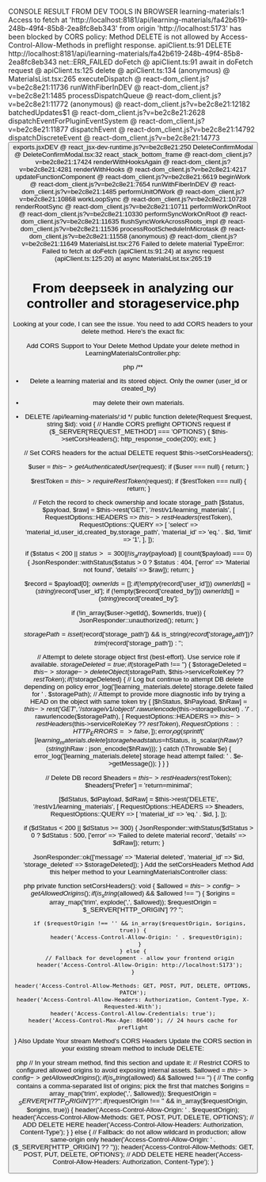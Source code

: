 CONSOLE RESULT FROM DEV TOOLS IN BROWSER
learning-materials:1 Access to fetch at 'http://localhost:8181/api/learning-materials/fa42b619-248b-49f4-85b8-2ea8fc8eb343' from origin 'http://localhost:5173' has been blocked by CORS policy: Method DELETE is not allowed by Access-Control-Allow-Methods in preflight response.
apiClient.ts:91  DELETE http://localhost:8181/api/learning-materials/fa42b619-248b-49f4-85b8-2ea8fc8eb343 net::ERR_FAILED
doFetch @ apiClient.ts:91
await in doFetch
request @ apiClient.ts:125
delete @ apiClient.ts:134
(anonymous) @ MaterialsList.tsx:265
executeDispatch @ react-dom_client.js?v=be2c8e21:11736
runWithFiberInDEV @ react-dom_client.js?v=be2c8e21:1485
processDispatchQueue @ react-dom_client.js?v=be2c8e21:11772
(anonymous) @ react-dom_client.js?v=be2c8e21:12182
batchedUpdates$1 @ react-dom_client.js?v=be2c8e21:2628
dispatchEventForPluginEventSystem @ react-dom_client.js?v=be2c8e21:11877
dispatchEvent @ react-dom_client.js?v=be2c8e21:14792
dispatchDiscreteEvent @ react-dom_client.js?v=be2c8e21:14773
<button>
exports.jsxDEV @ react_jsx-dev-runtime.js?v=be2c8e21:250
DeleteConfirmModal @ DeleteConfirmModal.tsx:32
react_stack_bottom_frame @ react-dom_client.js?v=be2c8e21:17424
renderWithHooksAgain @ react-dom_client.js?v=be2c8e21:4281
renderWithHooks @ react-dom_client.js?v=be2c8e21:4217
updateFunctionComponent @ react-dom_client.js?v=be2c8e21:6619
beginWork @ react-dom_client.js?v=be2c8e21:7654
runWithFiberInDEV @ react-dom_client.js?v=be2c8e21:1485
performUnitOfWork @ react-dom_client.js?v=be2c8e21:10868
workLoopSync @ react-dom_client.js?v=be2c8e21:10728
renderRootSync @ react-dom_client.js?v=be2c8e21:10711
performWorkOnRoot @ react-dom_client.js?v=be2c8e21:10330
performSyncWorkOnRoot @ react-dom_client.js?v=be2c8e21:11635
flushSyncWorkAcrossRoots_impl @ react-dom_client.js?v=be2c8e21:11536
processRootScheduleInMicrotask @ react-dom_client.js?v=be2c8e21:11558
(anonymous) @ react-dom_client.js?v=be2c8e21:11649
MaterialsList.tsx:276 Failed to delete material TypeError: Failed to fetch
    at doFetch (apiClient.ts:91:24)
    at async request (apiClient.ts:125:20)
    at async MaterialsList.tsx:265:19



# From deepseek in analyzing our controller and storageservice.php
Looking at your code, I can see the issue. You need to add CORS headers to your delete method. Here's the exact fix:

Add CORS Support to Your Delete Method
Update your delete method in LearningMaterialsController.php:

php
/**
 * Delete a learning material and its stored object. Only the owner (user_id or created_by)
 * may delete their own materials.
 * DELETE /api/learning-materials/:id
 */
public function delete(Request $request, string $id): void
{
    // Handle CORS preflight OPTIONS request
    if ($_SERVER['REQUEST_METHOD'] === 'OPTIONS') {
        $this->setCorsHeaders();
        http_response_code(200);
        exit;
    }
    
    // Set CORS headers for the actual DELETE request
    $this->setCorsHeaders();
    
    $user = $this->getAuthenticatedUser($request);
    if ($user === null) {
        return;
    }

    $restToken = $this->requireRestToken($request);
    if ($restToken === null) {
        return;
    }

    // Fetch the record to check ownership and locate storage_path
    [$status, $payload, $raw] = $this->rest('GET', '/rest/v1/learning_materials', [
        RequestOptions::HEADERS => $this->restHeaders($restToken),
        RequestOptions::QUERY => [
            'select' => 'material_id,user_id,created_by,storage_path',
            'material_id' => 'eq.' . $id,
            'limit' => '1',
        ],
    ]);

    if ($status < 200 || $status >= 300 || !is_array($payload) || count($payload) === 0) {
        JsonResponder::withStatus($status > 0 ? $status : 404, ['error' => 'Material not found', 'details' => $raw]);
        return;
    }

    $record = $payload[0];
    $ownerIds = [];
    if (!empty($record['user_id'])) $ownerIds[] = (string)$record['user_id'];
    if (!empty($record['created_by'])) $ownerIds[] = (string)$record['created_by'];

    if (!in_array($user->getId(), $ownerIds, true)) {
        JsonResponder::unauthorized();
        return;
    }

    $storagePath = isset($record['storage_path']) && is_string($record['storage_path']) ? trim($record['storage_path']) : '';

    // Attempt to delete storage object first (best-effort). Use service role if available.
    $storageDeleted = true;
    if ($storagePath !== '') {
        $storageDeleted = $this->storage->deleteObject($storagePath, $this->serviceRoleKey ?? $restToken);
        if (!$storageDeleted) {
            // Log but continue to attempt DB delete depending on policy
            error_log('[learning_materials.delete] storage.delete failed for ' . $storagePath);
            // Attempt to provide more diagnostic info by trying a HEAD on the object with same token
            try {
                [$hStatus, $hPayload, $hRaw] = $this->rest('GET', '/storage/v1/object/' . rawurlencode($this->storageBucket) . '/' . rawurlencode($storagePath), [
                    RequestOptions::HEADERS => $this->restHeaders($this->serviceRoleKey ?? $restToken),
                    RequestOptions::HTTP_ERRORS => false,
                ]);
                error_log(sprintf('[learning_materials.delete] storage head status=%s body=%s', (string)$hStatus, is_scalar($hRaw) ? (string)$hRaw : json_encode($hRaw)));
            } catch (\Throwable $e) {
                error_log('[learning_materials.delete] storage head attempt failed: ' . $e->getMessage());
            }
        }
    }

    // Delete DB record
    $headers = $this->restHeaders($restToken);
    $headers['Prefer'] = 'return=minimal';

    [$dStatus, $dPayload, $dRaw] = $this->rest('DELETE', '/rest/v1/learning_materials', [
        RequestOptions::HEADERS => $headers,
        RequestOptions::QUERY => [
            'material_id' => 'eq.' . $id,
        ],
    ]);

    if ($dStatus < 200 || $dStatus >= 300) {
        JsonResponder::withStatus($dStatus > 0 ? $dStatus : 500, ['error' => 'Failed to delete material record', 'details' => $dRaw]);
        return;
    }

    JsonResponder::ok(['message' => 'Material deleted', 'material_id' => $id, 'storage_deleted' => $storageDeleted]);
}
Add the setCorsHeaders Method
Add this helper method to your LearningMaterialsController class:

php
private function setCorsHeaders(): void
{
    $allowed = $this->config->getAllowedOrigins();
    if (is_string($allowed) && $allowed !== '') {
        $origins = array_map('trim', explode(',', $allowed));
        $requestOrigin = $_SERVER['HTTP_ORIGIN'] ?? '';
        
        if ($requestOrigin !== '' && in_array($requestOrigin, $origins, true)) {
            header('Access-Control-Allow-Origin: ' . $requestOrigin);
        }
    } else {
        // Fallback for development - allow your frontend origin
        header('Access-Control-Allow-Origin: http://localhost:5173');
    }
    
    header('Access-Control-Allow-Methods: GET, POST, PUT, DELETE, OPTIONS, PATCH');
    header('Access-Control-Allow-Headers: Authorization, Content-Type, X-Requested-With');
    header('Access-Control-Allow-Credentials: true');
    header('Access-Control-Max-Age: 86400'); // 24 hours cache for preflight
}
Also Update Your stream Method's CORS Headers
Update the CORS section in your existing stream method to include DELETE:

php
// In your stream method, find this section and update it:
// Restrict CORS to configured allowed origins to avoid exposing internal assets.
$allowed = $this->config->getAllowedOrigins();
if (is_string($allowed) && $allowed !== '') {
    // The config contains a comma-separated list of origins; pick the first that matches
    $origins = array_map('trim', explode(',', $allowed));
    $requestOrigin = $_SERVER['HTTP_ORIGIN'] ?? '';
    if ($requestOrigin !== '' && in_array($requestOrigin, $origins, true)) {
        header('Access-Control-Allow-Origin: ' . $requestOrigin);
        header('Access-Control-Allow-Methods: GET, POST, PUT, DELETE, OPTIONS'); // ADD DELETE HERE
        header('Access-Control-Allow-Headers: Authorization, Content-Type');
    }
} else {
    // Fallback: do not allow wildcard in production; allow same-origin only
    header('Access-Control-Allow-Origin: ' . ($_SERVER['HTTP_ORIGIN'] ?? ''));
    header('Access-Control-Allow-Methods: GET, POST, PUT, DELETE, OPTIONS'); // ADD DELETE HERE
    header('Access-Control-Allow-Headers: Authorization, Content-Type');
}